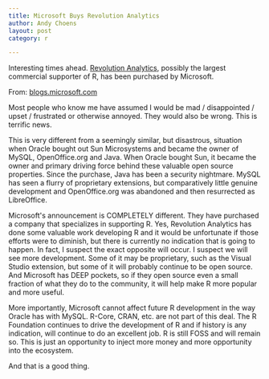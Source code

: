 ```yaml
---
title: Microsoft Buys Revolution Analytics
author: Andy Choens
layout: post
category: r

---
```


Interesting times ahead. [Revolution Analytics](http://www.revolutionanalytics.com/), possibly the largest
commercial supporter of R, has been purchased by Microsoft.

From:
[blogs.microsoft.com](http://blogs.microsoft.com/blog/2015/01/23/microsoft-acquire-revolution-analytics-help-customers-find-big-data-value-advanced-statistical-analysis/)

Most people who know me have assumed I would be mad / disappointed /
upset / frustrated or otherwise annoyed. They would also be
wrong. This is terrific news.

This is very different from a seemingly similar, but disastrous,
situation when Oracle bought out Sun Microsystems and became the owner
of MySQL, OpenOffice.org and Java. When Oracle bought Sun, it became
the owner and primary driving force behind these valuable open source
properties. Since the purchase, Java has been a security
nightmare. MySQL has seen a flurry of proprietary extensions, but
comparatively little genuine development and OpenOffice.org was
abandoned and then resurrected as LibreOffice.

Microsoft's announcement is COMPLETELY different. They have purchased
a company that specializes in supporting R. Yes, Revolution Analytics
has done some valuable work developing R and it would be unfortunate
if those efforts were to diminish, but there is currently no
indication that is going to happen. In fact, I suspect the exact
opposite will occur. I suspect we will see more development. Some of
it may be proprietary, such as the Visual Studio extension, but some
of it will probably continue to be open source. And Microsoft has DEEP
pockets, so if they open source even a small fraction of what they do
to the community, it will help make R more popular and more useful.

More importantly, Microsoft cannot affect future R development in the
way Oracle has with MySQL. R-Core, CRAN, etc. are not part of this
deal. The R Foundation continues to drive the development of R and if
history is any indication, will continue to do an excellent job. R is
still FOSS and will remain so. This is just an opportunity to inject
more money and more opportunity into the ecosystem.

And that is a good thing.

